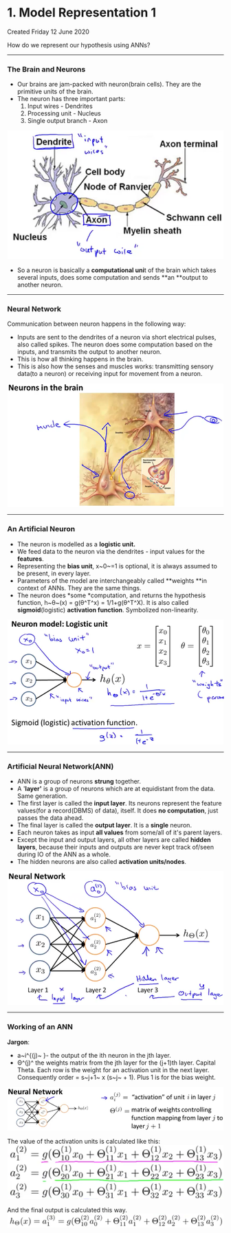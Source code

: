 # 1. Model Representation 1
Created Friday 12 June 2020

How do we represent our hypothesis using ANNs?

*****


### The Brain and Neurons


* Our brains are jam-packed with neuron(brain cells). They are the primitive units of the brain.
* The neuron has three important parts:
	1. Input wires - Dendrites
	2. Processing unit - Nucleus
	3. Single output branch - Axon

![](./1._Model_Representation_1/pasted_image.png)

* So a neuron is basically a **computational uni**t of the brain which takes several inputs, does some computation and sends **an **output to another neuron.


*****


### Neural Network

Communication between neuron happens in the following way:

* Inputs are sent to the dendrites of a neuron via short electrical pulses, also called spikes. The neuron does some computation based on the inputs, and transmits the output to another neuron. 
* This is how all thinking happens in the brain.
* This is also how the senses and muscles works: transmitting sensory data(to a neuron) or receiving input for movement from a neuron.

![](./1._Model_Representation_1/pasted_image001.png)

*****


### An Artificial Neuron


* The neuron is modelled as a **logistic unit.**
* We feed data to the neuron via the dendrites - input values for the **features**.
* Representing the **bias unit**, x~0~=1 is optional, it is always assumed to be present, in every layer.
* Parameters of the model are interchangeably called **weights **in context of ANNs. They are the same things.
* The neuron does *some *computation, and returns the hypothesis function, h~θ~(x) = g(θ^T^x) = 1/1+g(θ^T^X). It is also called **sigmoid**(logistic) **activation function**. Symbolized non-linearity.

![](./1._Model_Representation_1/pasted_image004.png)

*****


### Artificial Neural Network(ANN)


* ANN is a group of neurons **strung** together.
* A '**layer'** is a group of neurons which are at equidistant from the data. Same generation.
* The first layer is called the **input layer**. Its neurons represent the feature values(for a record(DBMS) of data), itself. It does **no computation**, just passes the data ahead.
* The final layer is called the **output layer**. It is a **single** neuron.
* Each neuron takes as input **all values** from some/all of it's parent layers.
* Except the input and output layers, all other layers are called **hidden layers**, because their inputs and outputs are never kept track of/seen during IO of the ANN as a whole.
* The hidden neurons are also called **activation units/nodes**.

![](./1._Model_Representation_1/pasted_image005.png)

*****


### Working of an ANN

**Jargon**:

* a~i^{(j)~ }- the output of the ith neuron in the jth layer.
* Θ^(j)^ the weights matrix from the jth layer for the (j+1)th layer. Capital Theta. Each row is the weight for an activation unit in the next layer. Consequently order = s~j+1~ x (s~j~ + 1). Plus 1 is for the bias weight.

![](./1._Model_Representation_1/pasted_image002.png)

The value of the activation units is calculated like this:
![](./1._Model_Representation_1/pasted_image003.png)

And the final output is calculated this way.
![](./1._Model_Representation_1/pasted_image006.png)

